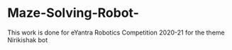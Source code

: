 # Maze-Solving-Robot-
This work is done for eYantra Robotics Competition 2020-21 for the theme Nirikishak bot
